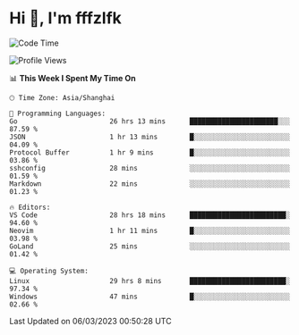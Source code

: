 # Hi 👋, I'm fffzlfk

<!--START_SECTION:waka-->
![Code Time](http://img.shields.io/badge/Code%20Time-84%20hrs%2058%20mins-blue)

![Profile Views](http://img.shields.io/badge/Profile%20Views-0-blue)

📊 **This Week I Spent My Time On** 

```text
🕑︎ Time Zone: Asia/Shanghai

💬 Programming Languages: 
Go                       26 hrs 13 mins      ██████████████████████░░░   87.59 % 
JSON                     1 hr 13 mins        █░░░░░░░░░░░░░░░░░░░░░░░░   04.09 % 
Protocol Buffer          1 hr 9 mins         █░░░░░░░░░░░░░░░░░░░░░░░░   03.86 % 
sshconfig                28 mins             ░░░░░░░░░░░░░░░░░░░░░░░░░   01.59 % 
Markdown                 22 mins             ░░░░░░░░░░░░░░░░░░░░░░░░░   01.23 % 

🔥 Editors: 
VS Code                  28 hrs 18 mins      ████████████████████████░   94.60 % 
Neovim                   1 hr 11 mins        █░░░░░░░░░░░░░░░░░░░░░░░░   03.98 % 
GoLand                   25 mins             ░░░░░░░░░░░░░░░░░░░░░░░░░   01.42 % 

💻 Operating System: 
Linux                    29 hrs 8 mins       ████████████████████████░   97.34 % 
Windows                  47 mins             █░░░░░░░░░░░░░░░░░░░░░░░░   02.66 % 
```


 Last Updated on 06/03/2023 00:50:28 UTC
<!--END_SECTION:waka-->
